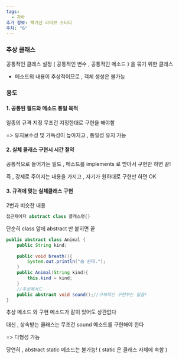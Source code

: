 ```yaml
---
tags:
  - 자바
추가_정보: 백기선 라이브 스터디
주차: "6"
---
```

### 추상 클래스

공통적인 클래스 설정 ( 공통적인 변수 , 공통적인 메소드 ) 을 묶기 위한 클래스

- 메소드의 내용이 추상적이므로 , 객체 생성은 불가능

### 용도

#### 1. 공통된 필드와 메소드 통일 목적

일종의 규격 지정
무조건 지정한대로 구현을 해야함

=> 유지보수성 및 가독성이 높아지고 , 통일성 유지 가능

#### 2. 실체 클래스 구현시 시간 절약

공통적으로 들어가는 필드 , 메소드를 implements 로 받아서 구현만 하면 끝!

즉 , 강제로 주어지는 내용을 가지고 , 자기가 원하대로 구현만 하면 OK

#### 3. 규격에 맞는 실체클래스 구현

2번과 비슷한 내용

```java
접근제어자 abstract class 클래스명{}
```

단순히 class 앞에 abstract 만 붙히면 끝

```java
public abstract class Animal {
	public String kind;
	
	public void breath(){
		System.out.println("숨 쉰다.");
	}
	public Animal(String kind){
		this.kind = kind;
	}
	//추상메서드
	public abstract void sound();//구체적인 구현부는 없음!
}
```

추상 메소드 와 구현 메소드가 같이 있어도 상관없다

대신 , 상속받는 클래스는 무조건 sound 메소드를 구현해야 한다

=> 다형성 가능

당연히 , abstract static 메소드는 불가능!
( static 은 클래스 자체에 속함 )

